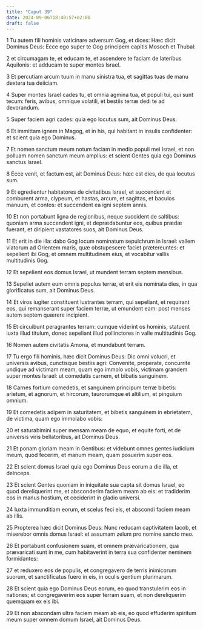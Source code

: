 ```yaml
---
title: "Caput 39"
date: 2024-09-06T18:40:57+02:00
draft: false
---
```




1 Tu autem fili hominis vaticinare adversum Gog, et dices: Hæc dicit Dominus Deus: Ecce ego super te Gog principem capitis Mosoch et Thubal:

2 et circumagam te, et educam te, et ascendere te faciam de lateribus Aquilonis: et adducam te super montes Israel.

3 Et percutiam arcum tuum in manu sinistra tua, et sagittas tuas de manu dextera tua deiiciam.

4 Super montes Israel cades tu, et omnia agmina tua, et populi tui, qui sunt tecum: feris, avibus, omnique volatili, et bestiis terræ dedi te ad devorandum.

5 Super faciem agri cades: quia ego locutus sum, ait Dominus Deus.

6 Et immittam ignem in Magog, et in his, qui habitant in insulis confidenter: et scient quia ego Dominus.

7 Et nomen sanctum meum notum faciam in medio populi mei Israel, et non polluam nomen sanctum meum amplius: et scient Gentes quia ego Dominus sanctus Israel.

8 Ecce venit, et factum est, ait Dominus Deus: hæc est dies, de qua locutus sum.

9 Et egredientur habitatores de civitatibus Israel, et succendent et comburent arma, clypeum, et hastas, arcum, et sagittas, et baculos manuum, et contos: et succendent ea igni septem annis.

10 Et non portabunt ligna de regionibus, neque succident de saltibus: quoniam arma succendent igni, et deprædabuntur eos, quibus prædæ fuerant, et diripient vastatores suos, ait Dominus Deus.

11 Et erit in die illa: dabo Gog locum nominatum sepulchrum in Israel: vallem viatorum ad Orientem maris, quæ obstupescere faciet prætereuntes: et sepelient ibi Gog, et omnem multitudinem eius, et vocabitur vallis multitudinis Gog.

12 Et sepelient eos domus Israel, ut mundent terram septem mensibus.

13 Sepeliet autem eum omnis populus terræ, et erit eis nominata dies, in qua glorificatus sum, ait Dominus Deus.

14 Et viros iugiter constituent lustrantes terram, qui sepeliant, et requirant eos, qui remanserant super faciem terræ, ut emundent eam: post menses autem septem quærere incipient.

15 Et circuibunt peragrantes terram: cumque viderint os hominis, statuent iuxta illud titulum, donec sepeliant illud pollinctores in valle multitudinis Gog.

16 Nomen autem civitatis Amona, et mundabunt terram.

17 Tu ergo fili hominis, hæc dicit Dominus Deus: Dic omni volucri, et universis avibus, cunctisque bestiis agri: Convenite, properate, concurrite undique ad victimam meam, quam ego immolo vobis, victimam grandem super montes Israel: ut comedatis carnem, et bibatis sanguinem.

18 Carnes fortium comedetis, et sanguinem principum terræ bibetis: arietum, et agnorum, et hircorum, taurorumque et altilium, et pinguium omnium.

19 Et comedetis adipem in saturitatem, et bibetis sanguinem in ebrietatem, de victima, quam ego immolabo vobis:

20 et saturabimini super mensam meam de equo, et equite forti, et de universis viris bellatoribus, ait Dominus Deus.

21 Et ponam gloriam meam in Gentibus: et videbunt omnes gentes iudicium meum, quod fecerim, et manum meam, quam posuerim super eos.

22 Et scient domus Israel quia ego Dominus Deus eorum a die illa, et deinceps.

23 Et scient Gentes quoniam in iniquitate sua capta sit domus Israel, eo quod dereliquerint me, et absconderim faciem meam ab eis: et tradiderim eos in manus hostium, et ceciderint in gladio universi.

24 Iuxta immunditiam eorum, et scelus feci eis, et abscondi faciem meam ab illis.

25 Propterea hæc dicit Dominus Deus: Nunc reducam captivitatem Iacob, et miserebor omnis domus Israel: et assumam zelum pro nomine sancto meo.

26 Et portabunt confusionem suam, et omnem prævaricationem, qua prævaricati sunt in me, cum habitaverint in terra sua confidenter neminem formidantes:

27 et reduxero eos de populis, et congregavero de terris inimicorum suorum, et sanctificatus fuero in eis, in oculis gentium plurimarum.

28 Et scient quia ego Dominus Deus eorum, eo quod transtulerim eos in nationes; et congregaverim eos super terram suam, et non dereliquerim quemquam ex eis ibi.

29 Et non abscondam ultra faciem meam ab eis, eo quod effuderim spiritum meum super omnem domum Israel, ait Dominus Deus.

